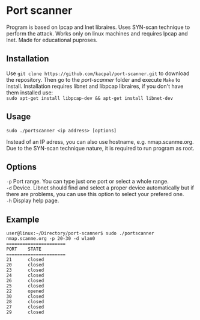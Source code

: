 # Port scanner
Program is based on lpcap and lnet libraires. Uses SYN-scan technique to perform the attack. Works only on linux machines and requires lpcap and lnet. Made for educational puproses.

## Installation
Use ```git clone https://github.com/kacpal/port-scanner.git``` to download the repository. Then go to the _port-scanner_ folder and execute ```Make``` to install. Installation requires libnet and libpcap libraires, if you don't have them installed use:<br>```sudo apt-get install libpcap-dev && apt-get install libnet-dev```

## Usage
```
sudo ./portscanner <ip address> [options]
```
Instead of an IP adress, you can also use hostname, e.g. nmap.scanme.org. Due to the SYN-scan technique nature, it is required to run program as root.

## Options
```-p``` Port range. You can type just one port or select a whole range.
<br>```-d``` Device. Libnet should find and select a proper device automatically but if there are problems, you can use this option to select your prefered one.
<br>```-h``` Display help page.

## Example
```
user@linux:~/Directory/port-scanner$ sudo ./portscanner nmap.scanme.org -p 20-30 -d wlan0
======================
PORT    STATE
======================
21      closed
20      closed
23      closed
24      closed
26      closed
25      closed
22      opened
30      closed
28      closed
27      closed
29      closed
```
